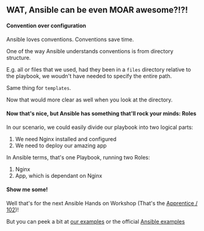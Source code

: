 ## WAT, Ansible can be even MOAR awesome?!?!

#### Convention over configuration

Ansible loves conventions. Conventions save time.

One of the way Ansible understands conventions is from directory structure.

E.g. all or files that we used, had they been in a `files` directory relative to the playbook, we woudn't have needed to specify the entire path.

Same thing for `templates`.

Now that would more clear as well when you look at the directory.

#### Now that's nice, but Ansible has something that'll rock your minds: Roles

In our scenario, we could easily divide our playbook into two logical parts: 

1. We need Nginx installed and configured
2. We need to deploy our amazing app

In Ansible terms, that's one Playbook, running two Roles:

1. Nginx
2. App, which is dependant on Nginx

#### Show me some!

Well that's for the next Ansible Hands on Workshop (That's the [Apprentice / 102](https://github.com/bigpandaio/ansible-workshop/tree/apprentice-workshop-docker))!

But you can peek a bit at [our examples](https://github.com/bigpandaio/ansible-workshop/tree/07-roles-dep/ansible) or the official [Ansible examples](https://github.com/ansible/ansible-examples)
